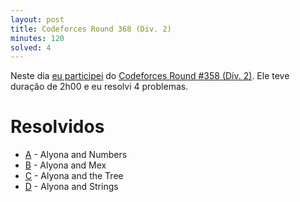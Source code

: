 ```yaml
---
layout: post
title: Codeforces Round 368 (Div. 2)
minutes: 120
solved: 4
---
```


Neste dia [eu participei](http://codeforces.com/submissions/victorsenam/contest/682) do [Codeforces Round #358 (Div. 2)](http://codeforces.com/contest/682). Ele teve duração de 2h00 e eu resolvi 4 problemas.

# Resolvidos
- [A](http://codeforces.com/contest/682/problem/A) - Alyona and Numbers
- [B](http://codeforces.com/contest/682/problem/B) - Alyona and Mex
- [C](http://codeforces.com/contest/682/problem/C) - Alyona and the Tree
- [D](http://codeforces.com/contest/682/problem/D) - Alyona and Strings
